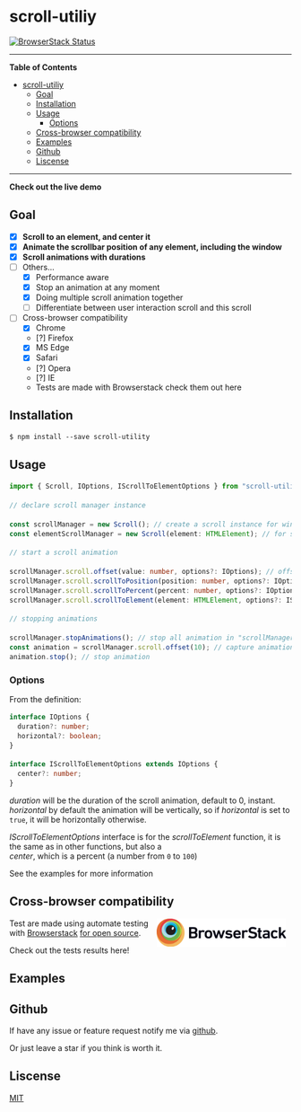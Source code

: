 # scroll-utiliy #

[![BrowserStack Status](https://www.browserstack.com/automate/badge.svg?badge_key=QmJOaDZzS3BBOWUrem1PMWw1K29CZjByZjNBcTNyYlE0LzVYZEhFYVg1ST0tLXBOR05wTitscU1PM2FvQ0NrOUlHbHc9PQ==--70960e59e91fc8efc3dced4f2cebeff5665746ca)](https://www.browserstack.com/automate/public-build/QmJOaDZzS3BBOWUrem1PMWw1K29CZjByZjNBcTNyYlE0LzVYZEhFYVg1ST0tLXBOR05wTitscU1PM2FvQ0NrOUlHbHc9PQ==--70960e59e91fc8efc3dced4f2cebeff5665746ca)

______________
<!-- markdown-toc start - Don't edit this section. Run M-x markdown-toc-refresh-toc -->
**Table of Contents**

- [scroll-utiliy](#scroll-utiliy)
    - [Goal](#goal)
    - [Installation](#installation)
    - [Usage](#usage)
        - [Options](#options)
    - [Cross-browser compatibility](#cross-browser-compatibility)
    - [Examples](#examples)
    - [Github](#github)
    - [Liscense](#liscense)

<!-- markdown-toc end -->
______________

**Check out the live demo**

## Goal ##
* [x] **Scroll to an element, and center it**
* [x] **Animate the scrollbar position of any element, including the window**
* [x] **Scroll animations with durations**
* [ ] Others...
  * [x] Performance aware
  * [x] Stop an animation at any moment
  * [x] Doing multiple scroll animation together
  * [ ] Differentiate between user interaction scroll and this scroll
* [ ] Cross-browser compatibility
  *  [x] Chrome
  *  [?] Firefox
  *  [x] MS Edge
  *  [x] Safari
  *  [?] Opera
  *  [?] IE
  * Tests are made with Browserstack check them out here

## Installation ##

```console
$ npm install --save scroll-utility 
```

## Usage ##

```ts
import { Scroll, IOptions, IScrollToElementOptions } from "scroll-utility";

// declare scroll manager instance

const scrollManager = new Scroll(); // create a scroll instance for window for scrolling the page
const elementScrollManager = new Scroll(element: HTMLElement); // for scrolling inside element instead of window

// start a scroll animation

scrollManager.scroll.offset(value: number, options?: IOptions); // offset current scroll position by "value"
scrollManager.scroll.scrollToPosition(position: number, options?: IOptions); // scroll to position "position"
scrollManager.scroll.scrollToPercent(percent: number, options?: IOptions); // scroll to position given by "percent"
scrollManager.scroll.scrollToElement(element: HTMLElement, options?: IScrollToElementOptions); // scroll to element "element"

// stopping animations

scrollManager.stopAnimations(); // stop all animation in "scrollManager"
const animation = scrollManager.scroll.offset(10); // capture animation
animation.stop(); // stop animation

```

### Options ###

From the definition:

```ts
interface IOptions {
  duration?: number;
  horizontal?: boolean;
}

interface IScrollToElementOptions extends IOptions {
  center?: number;
}
```

*duration* will be the duration of the scroll animation, default to 0, instant.  
*horizontal* by default the animation will be vertically, so if *horizontal* is set to `true`, it will be horizontally otherwise.  

*IScrollToElementOptions* interface is for the *scrollToElement* function, it is the same as in other functions, but also a  
*center*, which is a percent (a number from `0` to `100`)

See the examples for more information

## Cross-browser compatibility ##

<img  height="50" src="./assets/BrowserStack-logo.png" alt="Browserstack logo" style="float: right; margin-right: 10px; text-align: middle">

Test are made using automate testing with [Browserstack](https://www.browserstack.com) [for open source](https://www.browserstack.com/open-source?ref=pricing).

Check out the tests results here!

## Examples

## Github ##

If have any issue or feature request notify me via [github](https://github.com/LeDDGroup/scroll-utility/issues).  

Or just leave a star if you think is worth it.

## Liscense ##
[MIT](./LICENSE.md)

